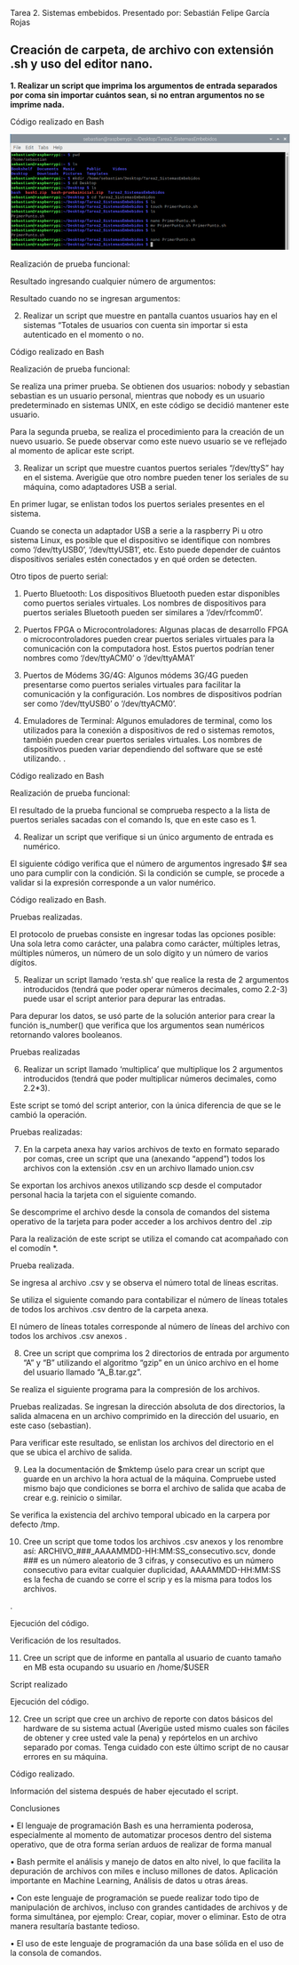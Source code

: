 Tarea 2. Sistemas embebidos.
Presentado por: Sebastián Felipe García Rojas

## Creación de carpeta, de archivo con extensión .sh y uso del editor nano. 
 
**1. Realizar un script que imprima los argumentos de entrada separados por coma sin importar cuántos sean, si no entran argumentos no se imprime nada.**

Código realizado en Bash

![alt text](image.png)

Realización de prueba funcional:

Resultado ingresando cualquier número de argumentos:
 
Resultado cuando no se ingresan argumentos:
 



2. Realizar un script que muestre en pantalla cuantos usuarios hay en el sistemas “Totales de usuarios con cuenta sin importar si esta autenticado en el momento o no. 

Código realizado en Bash
 

Realización de prueba funcional:

Se realiza una primer prueba. Se obtienen dos usuarios: nobody y sebastian
sebastian es un usuario personal, mientras que nobody es un usuario predeterminado en sistemas UNIX, en este código se decidió mantener este usuario.

 

Para la segunda prueba, se realiza el procedimiento para la creación de un nuevo usuario. Se puede observar como este nuevo usuario se ve reflejado al momento de aplicar este script.


 

3. Realizar un script que muestre cuantos puertos seriales “/dev/ttyS” hay en el sistema. Averigüe que otro nombre pueden tener los seriales de su máquina, como adaptadores USB a serial. 



En primer lugar, se enlistan todos los puertos seriales presentes en el sistema. 
 

Cuando se conecta un adaptador USB a serie a la raspberry Pi u otro sistema Linux, es posible que el dispositivo se identifique con nombres como ‘/dev/ttyUSB0’, ‘/dev/ttyUSB1’, etc. Esto puede depender de cuántos dispositivos seriales estén conectados y en qué orden se detecten. 

Otro tipos de puerto serial:

1. Puerto Bluetooth: Los dispositivos Bluetooth pueden estar disponibles como puertos seriales virtuales. Los nombres de dispositivos para puertos seriales Bluetooth pueden ser similares a ‘/dev/rfcomm0’.

2. Puertos FPGA o Microcontroladores: Algunas placas de desarrollo FPGA o microcontroladores pueden crear puertos seriales virtuales para la comunicación con la computadora host. Estos puertos podrían tener nombres como ‘/dev/ttyACM0’ o ‘/dev/ttyAMA1’

3. Puertos de Módems 3G/4G: Algunos módems 3G/4G pueden presentarse como puertos seriales virtuales para facilitar la comunicación y la configuración. Los nombres de dispositivos podrían ser como ‘/dev/ttyUSB0’ o ‘/dev/ttyACM0’.

4. Emuladores de Terminal: Algunos emuladores de terminal, como los utilizados para la conexión a dispositivos de red o sistemas remotos, también pueden crear puertos seriales virtuales. Los nombres de dispositivos pueden variar dependiendo del software que se esté utilizando. . 


Código realizado en Bash

 

Realización de prueba funcional:

El resultado de la prueba funcional se comprueba respecto a la lista de puertos seriales sacadas con el comando ls, que en este caso es 1.

 







4. Realizar un script que verifique si un único argumento de entrada es numérico. 

El siguiente código verifica que el número de argumentos ingresado $# sea uno para cumplir con la condición. Si la condición se cumple, se procede a validar si la expresión corresponde a un valor numérico. 

Código realizado en Bash.
 

Pruebas realizadas.

El protocolo de pruebas consiste en ingresar todas las opciones posible: Una sola letra como carácter, una palabra como carácter, múltiples letras, múltiples números, un número de un solo dígito y un número de varios dígitos. 

 



5. Realizar un script llamado ‘resta.sh’ que realice la resta de 2 argumentos introducidos (tendrá que poder operar números decimales, como 2.2-3) puede usar el script anterior para depurar las entradas.

Para depurar los datos, se usó parte de la solución anterior para crear la función is_number() que verifica que los argumentos sean numéricos retornando valores booleanos.

 









Pruebas realizadas

 

6. Realizar un script llamado ‘multiplica’ que multiplique los 2 argumentos introducidos (tendrá que poder multiplicar números decimales, como 2.2*3).

Este script se tomó del script anterior, con la única diferencia de que se le cambió la operación.

 


Pruebas realizadas:

 

7. En la carpeta anexa hay varios archivos de texto en formato separado por comas, cree un script que una (anexando “append”) todos los archivos con la extensión .csv en un archivo llamado union.csv

Se exportan los archivos anexos utilizando scp desde el computador personal hacia la tarjeta con el siguiente comando. 

 

Se descomprime el archivo desde la consola de comandos del sistema operativo de la tarjeta para poder acceder a los archivos dentro del .zip

 

Para la realización de este script se utiliza el comando cat acompañado con el comodín *.
 

Prueba realizada. 

Se ingresa al archivo .csv y se observa el número total de líneas escritas. 

 

Se utiliza el siguiente comando para contabilizar el número de líneas totales de todos los archivos .csv dentro de la carpeta anexa.

 

El número de líneas totales corresponde al número de líneas del archivo con todos los archivos .csv anexos .

8. Cree un script que comprima los 2 directorios de entrada por argumento “A” y “B” utilizando el algoritmo “gzip” en un único archivo en el home del usuario llamado “A_B.tar.gz”.

Se realiza el siguiente programa para la compresión de los archivos. 

 


Pruebas realizadas. Se ingresan la dirección absoluta de dos directorios, la salida almacena en un archivo comprimido en la dirección del usuario, en este caso (sebastian).

 

Para verificar este resultado, se enlistan los archivos del directorio en el que se ubica el archivo de salida. 



 


 













9. Lea la documentación de $mktemp úselo para crear un script que guarde en un archivo la hora actual de la máquina. Compruebe usted mismo bajo que condiciones se borra el archivo de salida que acaba de crear e.g. reinicio o similar. 

 

Se verifica la existencia del archivo temporal ubicado en la carpera por defecto /tmp.

 


10. Cree un script que tome todos los archivos .csv anexos y los renombre así: 
ARCHIVO_###_AAAAMMDD-HH:MM:SS_consecutivo.scv, donde ### es un número aleatorio de 3 cifras, y consecutivo es un número consecutivo para evitar cualquier duplicidad, AAAAMMDD-HH:MM:SS es la fecha de cuando se corre el scrip y es la misma para todos los archivos. 

. 
 

Ejecución del código.

 

Verificación de los resultados. 
 

11. Cree un script que de informe en pantalla al usuario de cuanto tamaño en MB esta ocupando su usuario en /home/$USER

Script realizado
 
Ejecución del código.

 




12. Cree un script que cree un archivo de reporte con datos básicos del hardware de su sistema actual (Averigüe usted mismo cuales son fáciles de obtener y cree usted vale la pena) y repórtelos en un archivo separado por comas. Tenga cuidado con este último script de no causar errores en su máquina. 

Código realizado.
 
Información del sistema después de haber ejecutado el script.

 



Conclusiones

•	El lenguaje de programación Bash es una herramienta poderosa, especialmente al momento de automatizar procesos dentro del sistema operativo, que de otra forma serían arduos de realizar de forma manual

•	Bash permite el análisis y manejo de datos en alto nivel, lo que facilita la depuración de archivos con miles e incluso millones de datos. Aplicación importante en Machine Learning, Análisis de datos u otras áreas.

•	 Con este lenguaje de programación se puede realizar todo tipo de manipulación de archivos, incluso con grandes cantidades de archivos y de forma simultánea, por ejemplo: Crear, copiar, mover o eliminar. Esto de otra manera resultaría bastante tedioso.


•	El uso de este lenguaje de programación da una base sólida en el uso de la consola de comandos. 
